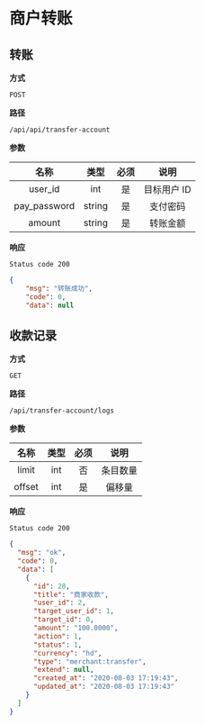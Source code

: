 # 商户转账

## 转账

**方式**

`POST`

**路径**

`/api/api/transfer-account`

**参数**

|     名称     |  类型  | 必须 |    说明     |
| :----------: | :----: | :--: | :---------: |
|   user_id    |  int   |  是  | 目标用户 ID |
| pay_password | string |  是  |  支付密码   |
|    amount    | string |  是  |  转账金额   |

**响应**

`Status code 200`

```json
{
    "msg": "转账成功",
    "code": 0,
    "data": null
```

## 收款记录

**方式**

`GET`

**路径**

`/api/transfer-account/logs`

**参数**

|  名称  | 类型 | 必须 |   说明   |
| :----: | :--: | :--: | :------: |
| limit  | int  |  否  | 条目数量 |
| offset | int  |  是  |  偏移量  |

**响应**

`Status code 200`

```json
{
  "msg": "ok",
  "code": 0,
  "data": [
    {
      "id": 28,
      "title": "商家收款",
      "user_id": 2,
      "target_user_id": 1,
      "target_id": 0,
      "amount": "100.0000",
      "action": 1,
      "status": 1,
      "currency": "hd",
      "type": "merchant:transfer",
      "extend": null,
      "created_at": "2020-08-03 17:19:43",
      "updated_at": "2020-08-03 17:19:43"
    }
  ]
}
```
